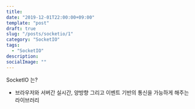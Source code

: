 ```yaml
---
title: 
date: "2019-12-01T22:00:00+09:00"
template: "post"
draft: true
slug: "/posts/socketio/1"
category: "SocketIO"
tags:
  - "SocketIO"
description: 
socialImage: ""
---
```


SocketIO 는?
- 브라우저와 서버간 실시간, 양방향 그리고 이벤트 기반의 통신을 가능하게 해주는 라이브러리